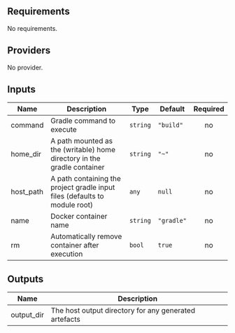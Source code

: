 ## Requirements

No requirements.

## Providers

No provider.

## Inputs

| Name | Description | Type | Default | Required |
|------|-------------|------|---------|:--------:|
| command | Gradle command to execute | `string` | `"build"` | no |
| home\_dir | A path mounted as the (writable) home directory in the gradle container | `string` | `"~"` | no |
| host\_path | A path containing the project gradle input files (defaults to module root) | `any` | `null` | no |
| name | Docker container name | `string` | `"gradle"` | no |
| rm | Automatically remove container after execution | `bool` | `true` | no |

## Outputs

| Name | Description |
|------|-------------|
| output\_dir | The host output directory for any generated artefacts |

